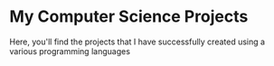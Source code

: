 # My Computer Science Projects
Here, you'll find the projects that I have successfully created using a various programming languages
